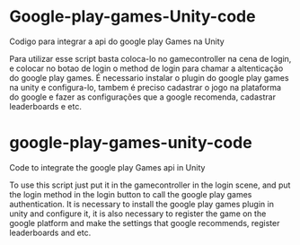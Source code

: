 # Google-play-games-Unity-code
Codigo para integrar a api do google play Games na Unity 

Para utilizar esse script basta coloca-lo no gamecontroller na cena de login, e colocar no botao de login o method de login para chamar a altenticação do google play games. É necessario instalar o plugin do google play games na unity e configura-lo, tambem é preciso cadastrar o jogo na plataforma do google e fazer as configurações que a google recomenda, cadastrar leaderboards e etc.


# google-play-games-unity-code
Code to integrate the google play Games api in Unity

To use this script just put it in the gamecontroller in the login scene, and put the login method in the login button to call the google play games authentication. It is necessary to install the google play games plugin in unity and configure it, it is also necessary to register the game on the google platform and make the settings that google recommends, register leaderboards and etc.
